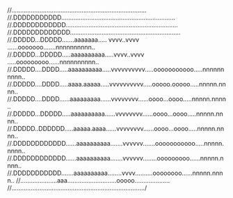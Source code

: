 //.............................................................................
//.DDDDDDDDDDD.................................................................
//.DDDDDDDDDDDD................................................................
//.DDDDDDDDDDDDD...............................................................
//.DDDDD...DDDDD.......aaaaaaa..... vvvv..vvvv ......ooooooo.......nnnnnnnnnn..
//.DDDDD...DDDDD.....aaaaaaaaaa.....vvvv..vvvv .....ooooooooo......nnnnnnnnnn..
//.DDDDD....DDDD.....aaaaaaaaaa.....vvvvvvvvvv.....ooooooooooo.....nnnnnnnnnn..
//.DDDDD....DDDD.....aaaa.aaaaa.....vvvvvvvvvv.....ooooo.ooooo.....nnnnn.nnnn..
//.DDDDD....DDDD......aaaaaaaaa......vvvvvvvv......oooo...oooo.....nnnnn.nnnn..
//.DDDDD...DDDDD.....aaaaaaaaaa......vvvvvvvv......oooo...oooo.....nnnnn.nnnn..
//.DDDDD..DDDDDD.....aaaaa.aaaa......vvvvvvvv......oooo...oooo.....nnnnn.nnnn..
//.DDDDDDDDDDDD......aaaaaaaaaa.......vvvvvv.......ooooooooooo.....nnnnn.nnnn..
//.DDDDDDDDDDDD......aaaaaaaaaa.......vvvvvv........ooooooooo......nnnnn.nnnn..
//.DDDDDDDDDDD.......aaaaaaaaaa........vvvv..........oooooooo......nnnnn.nnnn..
//.....................aaa............................ooooo....................
//............................................................................/
